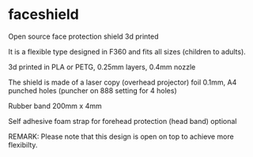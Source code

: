 # faceshield
Open source face protection shield 3d printed

It is a flexible type designed in F360 and fits all sizes (children to adults). 

3d printed in PLA or PETG, 0.25mm layers, 0.4mm nozzle 

The shield is made of a laser copy (overhead projector) foil 0.1mm, A4 punched holes (puncher on 888 setting for 4 holes)

Rubber band 200mm x 4mm

Self adhesive foam strap for forehead protection (head band) optional

REMARK: Please note that this design is open on top to achieve more flexibilty. 

